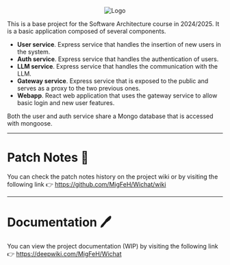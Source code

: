 <div align="center">
  
  ![Logo](/docs/images/Logotipo_Wechat_mini.png)

</div>

This is a base project for the Software Architecture course in 2024/2025. It is a basic application composed of several components.

- **User service**. Express service that handles the insertion of new users in the system.
- **Auth service**. Express service that handles the authentication of users.
- **LLM service**. Express service that handles the communication with the LLM.
- **Gateway service**. Express service that is exposed to the public and serves as a proxy to the two previous ones.
- **Webapp**. React web application that uses the gateway service to allow basic login and new user features.

Both the user and auth service share a Mongo database that is accessed with mongoose.

---
# Patch Notes 📜
You can check the patch notes history on the project wiki or by visiting the following link 👉 https://github.com/MigFeH/Wichat/wiki

---
# Documentation 🖊️
You can view the project documentation (WIP) by visiting the following link 👉 https://deepwiki.com/MigFeH/Wichat
